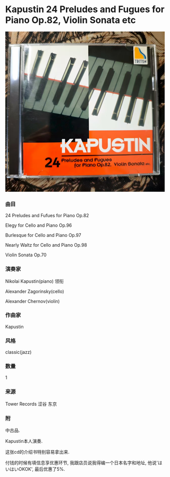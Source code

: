 # Kapustin 24 Preludes and Fugues for Piano Op.82, Violin Sonata etc
![_](https://github.com/zhuiyy/My-Discs/blob/main/Kapustin%2024%20Preludes%20and%20Fugues%20for%20Piano%20Op.82%2C%20Violin%20Sonata%20etc/cover.jpg)
### 曲目
24 Preludes and Fufues for Piano Op.82

Elegy for Cello and Piano Op.96

Burlesque for Cello and Piano Op.97

Nearly Waltz for Cello and Piano Op.98

Violin Sonata Op.70
### 演奏家
Nikolai Kapustin(piano) 领衔

Alexander Zagorinsky(cello)

Alexander Chernov(violin)
### 作曲家
Kapustin
### 风格
classic(jazz)
### 数量
1
### 来源
Tower Records 涩谷 东京
### 附
中古品.

Kapustin本人演奏.

这张cd的介绍书特别容易拿出来.

付钱的时候有填信息享优惠环节, 我跟店员说我得编一个日本名字和地址, 他说'はいはいOKOK', 最后优惠了5%.
